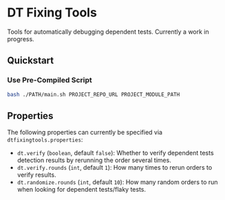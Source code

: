 # DT Fixing Tools

Tools for automatically debugging dependent tests.
Currently a work in progress.

## Quickstart

### Use Pre-Compiled Script
```bash
bash ./PATH/main.sh PROJECT_REPO_URL PROJECT_MODULE_PATH
```

## Properties

The following properties can currently be specified via `dtfixingtools.properties`:

- `dt.verify` (`boolean`, default `false`): Whether to verify dependent tests detection results by rerunning the order several times.
- `dt.verify.rounds` (`int`, default `1`): How many times to rerun orders to verify results.
- `dt.randomize.rounds` (`int`, default `10`): How many random orders to run when looking for dependent tests/flaky tests.